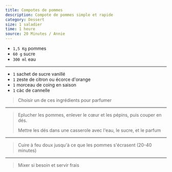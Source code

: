 ```yaml
---
title: Compotes de pommes
description: Compote de pommes simple et rapide
category: Dessert
size: 1 saladier
time: 1 heure
source: 20 Minutes / Annie
---
```


* `1,5 Kg` pommes
* `60 g` sucre
* `300 ml` eau

---

* `1` sachet de sucre vanillé
* `1` zeste de citron ou écorce d'orange
* `1` morceau de coing en saison
* `1` càc de cannelle

> Choisir un de ces ingrédients pour parfumer

---

> Eplucher les pommes, enlever le cœur et les pépins, puis couper en dés.
>
> Mettre les dés dans une casserole avec l'eau, le sucre, et le parfum

---

> Cuire à feu doux jusqu'à ce que les pommes s'écrasent (20-40 minutes)

---

> Mixer si besoin et servir frais